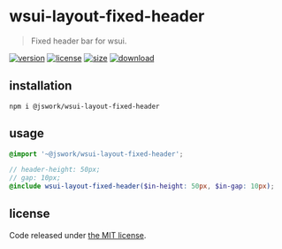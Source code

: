 # wsui-layout-fixed-header
> Fixed header bar for wsui.

[![version][version-image]][version-url]
[![license][license-image]][license-url]
[![size][size-image]][size-url]
[![download][download-image]][download-url]

## installation
```shell
npm i @jswork/wsui-layout-fixed-header
```

## usage
```scss
@import '~@jswork/wsui-layout-fixed-header';

// header-height: 50px;
// gap: 10px;
@include wsui-layout-fixed-header($in-height: 50px, $in-gap: 10px);
```

## license
Code released under [the MIT license](https://github.com/afeiship/wsui-layout-fixed-header/blob/master/LICENSE.txt).

[version-image]: https://img.shields.io/npm/v/@jswork/wsui-layout-fixed-header
[version-url]: https://npmjs.org/package/@jswork/wsui-layout-fixed-header

[license-image]: https://img.shields.io/npm/l/@jswork/wsui-layout-fixed-header
[license-url]: https://github.com/afeiship/wsui-layout-fixed-header/blob/master/LICENSE.txt

[size-image]: https://img.shields.io/bundlephobia/minzip/@jswork/wsui-layout-fixed-header
[size-url]: https://github.com/afeiship/wsui-layout-fixed-header/blob/master/dist/wsui-layout-fixed-header.min.js

[download-image]: https://img.shields.io/npm/dm/@jswork/wsui-layout-fixed-header
[download-url]: https://www.npmjs.com/package/@jswork/wsui-layout-fixed-header

